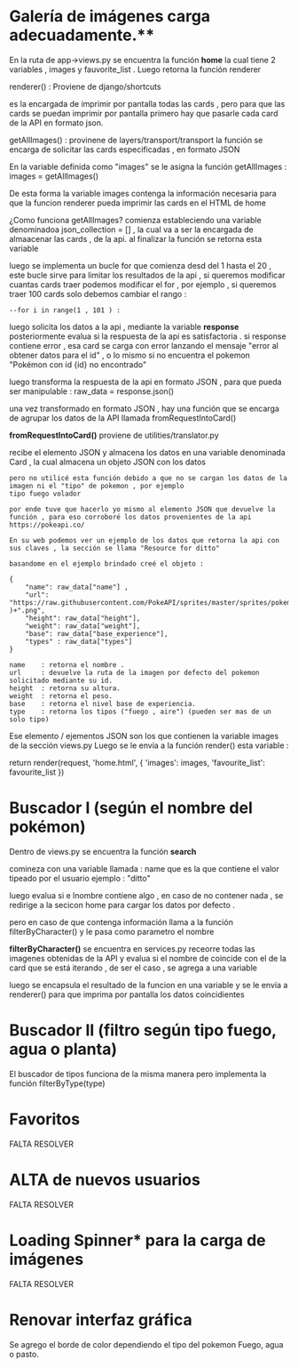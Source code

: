 # Galería de imágenes carga adecuadamente.**
 En la ruta de app->views.py
 se encuentra la función **home**
 la cual tiene 2 variables , images y fauvorite_list .
 Luego retorna la función renderer 
 
renderer() :
 Proviene de django/shortcuts

 es la encargada de imprimir por pantalla todas las cards , pero para que las cards se puedan imprimir por pantalla primero hay que pasarle cada card de la API en formato json.

getAllImages()  :
 provinene de layers/transport/transport
 la función se encarga de solicitar las cards especificadas , en formato JSON

En la variable definida como "images" se le asigna la función getAllImages : 
 images = getAllImages()

De esta forma la variable images contenga la información necesaria para que la funcion renderer pueda imprimir las cards en el HTML de home

¿Como funciona getAllImages?
comienza estableciendo una variable denominadoa json_collection = [] , la cual va a ser la encargada de almaacenar las cards , de la api.
al finalizar la función se retorna esta variable 

luego se implementa un bucle for que comienza desd del 1 hasta el 20 , este bucle sirve para limitar los resultados de la api , si queremos modificar cuantas cards traer podemos modificar el for , por ejemplo , si queremos traer 100 cards solo debemos cambiar el rango :

    --for i in range(1 , 101 ) : 

luego solicita los datos a la  api , mediante la variable **response** 
posteriormente evalua si la respuesta de la api es satisfactoria . si response contiene  error , esa card se carga con error lanzando el mensaje 
"error al obtener datos para el id" , o lo mismo si no encuentra el pokemon "Pokémon con id {id} no encontrado"

luego transforma la respuesta de la api en formato JSON , para que pueda ser manipulable : 
 raw_data = response.json()

una vez transformado en formato JSON , hay una función que se encarga de agrupar los datos de la API llamada fromRequestIntoCard()
 
 **fromRequestIntoCard()**
 proviene de utilities/translator.py 

 recibe el elemento JSON y almacena los datos en una variable denominada Card , la cual almacena un objeto JSON con los datos 

    pero no utilicé esta función debido a que no se cargan los datos de la imagen ni el "tipo" de pokemon , por ejemplo 
    tipo fuego volador

    por ende tuve que hacerlo yo mismo al elemento JSON que devuelve la función , para eso corroboré los datos provenientes de la api 
    https://pokeapi.co/

    En su web podemos ver un ejemplo de los datos que retorna la api con sus claves , la sección se llama "Resource for ditto" 

    basandome en el ejemplo brindado creé el objeto :

    {
        "name": raw_data["name"] , 
        "url": "https://raw.githubusercontent.com/PokeAPI/sprites/master/sprites/pokemon/"+str(raw_data["id"] )+".png",
        "height": raw_data["height"],
        "weight": raw_data["weight"],
        "base": raw_data["base_experience"],
        "types" : raw_data["types"]
    }

    name    : retorna el nombre .
    url     : devuelve la ruta de la imagen por defecto del pokemon solicitado mediante su id.
    height  : retorna su altura.
    weight  : retorna el peso.
    base    : retorna el nivel base de experiencia.
    type    : retorna los tipos ("fuego , aire") (pueden ser mas de un solo tipo)

Ese elemento / ejementos JSON son los que contienen la variable images de la sección views.py
Luego se le envía a la función render() esta variable :

return render(request, 'home.html', { 'images': images, 'favourite_list': favourite_list })



# Buscador I (según el nombre del pokémon)
Dentro de views.py se encuentra la función  **search**

comineza con una variable llamada : name 
que es la que  contiene el valor tipeado por el usuario ejemplo : "ditto"

luego evalua si e lnombre contiene algo , en caso de no contener nada , se redirige a la secicon home para cargar los datos
por defecto . 

pero en caso de que contenga información llama a la función filterByCharacter() y le pasa como parametro el nombre

**filterByCharacter()**
    se encuentra en services.py 
    receorre todas las imagenes obtenidas de la API y evalua si el nombre de coincide con el de la card que se está iterando , de ser el caso , se agrega a una variable 

luego se encapsula el resultado de la funcion en una variable y se le envía a renderer() para que imprima por pantalla los datos coincidientes

# Buscador II (filtro según tipo fuego, agua o planta)
 El buscador de tipos funciona de la misma manera pero implementa la función filterByType(type)




# Favoritos
 FALTA RESOLVER
# ALTA de nuevos usuarios
 FALTA RESOLVER
# Loading Spinner* para la carga de imágenes
 FALTA RESOLVER
# Renovar interfaz gráfica 
 Se agrego el borde de color dependiendo el tipo del pokemon Fuego, agua o pasto.